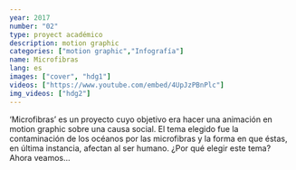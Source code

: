 ```yaml
---
year: 2017
number: "02"
type: proyect académico
description: motion graphic
categories: ["motion graphic","Infografía"]
name: Microfibras
lang: es
images: ["cover", "hdg1"]
videos: ["https://www.youtube.com/embed/4UpJzPBnPlc"]
img_videos: ["hdg2"]
---
```

‘Microfibras’ es un proyecto cuyo objetivo era hacer una animación en motion graphic sobre una causa social. El tema elegido fue la contaminación de los océanos por las microfibras y la forma en que éstas, en última instancia, afectan al ser humano. ¿Por qué elegir este tema? Ahora veamos...
